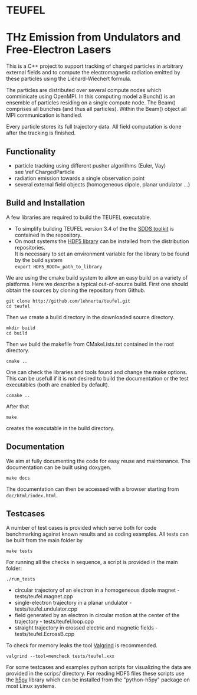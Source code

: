 # TEUFEL
THz Emission from Undulators and Free-Electron Lasers
=======================================

This is a C++ project to support tracking of charged particles in
arbitrary external fields and to compute the electromagnetic radiation
emitted by these particles using the Liénard-Wiechert formula.

The particles are distributed over several compute nodes which comminicate
using OpenMPI. In this computing model a Bunch() is an ensemble of particles
residing on a single compute node. The Beam() comprises all bunches (and thus all particles).
Within the Beam() object all MPI communication is handled.

Every particle stores its full trajectory data. All field computation is done
after the tracking is finished.

Functionality
-------------
- particle tracking using different pusher algorithms (Euler, Vay)<br>
  see \ref ChargedParticle
- radiation emission towards a single observation point
- several external field objects (homogeneous dipole, planar undulator ...)

Build and Installation
----------------------

A few libraries are required to build the TEUFEL executable.
- To simplify building TEUFEL version 3.4 of the the [SDDS toolkit](https://ops.aps.anl.gov/SDDSInfo.shtml)
  is contained in the repository.
- On most systems the [HDF5 library](https://support.hdfgroup.org/HDF5/) can be installed
  from the distribution repositories.<br>
  It is necessary to set an environment variable for the library to be found by the build system<br>
  ```export HDF5_ROOT=_path_to_library```

We are using the cmake build system to allow an easy build on a variety of platforms.
Here we describe a typical out-of-source build.
First one should obtain the sources by cloning the repository from Github.
```
git clone http://github.com/lehnertu/teufel.git
cd teufel
```
Then we create a build directory in the downloaded source directory.
```
mkdir build
cd build
```
Then we build the makefile from CMakeLists.txt contained in the root directory.
```
cmake ..
```
One can check the libraries and tools found and change the make options.
This can be usefull if it is not desired to build the documentation or the test executables
(both are enabled by default).
```
ccmake ..
```
After that 
```
make
```
creates the executable in the build directory.

Documentation
-------------

We aim at fully documenting the code for easy reuse and maintenance.
The documentation can be built using doxygen.

```make docs```

The documentation can then be accessed with a browser starting from `doc/html/index.html`.

Testcases
---------

A number of test cases is provided which serve both for code benchmarking
against known results and as coding examples. All tests can be built from
the main folder  by

```make tests```

For running all the checks in
sequence, a script is provided in the main folder:

```./run_tests```

- circular trajectory of an electron in a homogeneous dipole magnet - tests/teufel.magnet.cpp
- single-electron trajectory in a planar undulator - tests/teufel.undulator.cpp
- field generated by an electron in circular motion at the center of the trajectory - tests/teufel.loop.cpp
- straight trajectory in crossed electric and magnetic fields - tests/teufel.EcrossB.cpp

To check for memory leaks the tool [Valgrind](http://valgrind.org) is recommended.

```valgrind --tool=memcheck tests/teufel.xxx```

For some testcases and examples python scripts for visualizing the data are
provided in the scrips/ directory. For reading HDF5 files these scripts use the
[h5py](http://www.h5py.org/) library which can be installed from the "python-h5py" package on most Linux systems.
